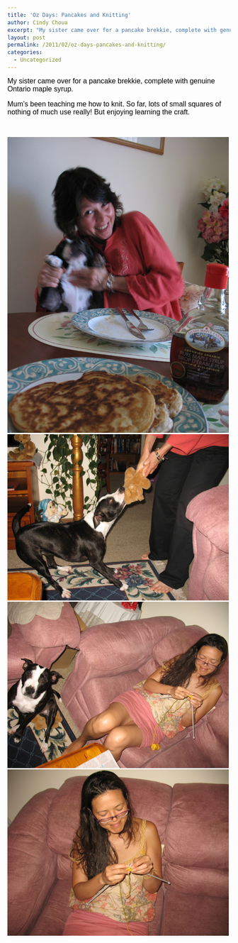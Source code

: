 ```yaml
---
title: 'Oz Days: Pancakes and Knitting'
author: Cindy Choua
excerpt: "My sister came over for a pancake brekkie, complete with genuine Ontario maple syrup.Mum's been teaching me how to knit. So far, lots of small squares of nothing of much use really! But enjoying learning the craft."
layout: post
permalink: /2011/02/oz-days-pancakes-and-knitting/
categories:
  - Uncategorized
---
```

<div style="font-family:arial, helvetica, sans-serif;font-size:12pt;color:#000000;">
  <div>
    My sister came over for a pancake brekkie, complete with genuine Ontario maple syrup.
  </div>
  
  <p />
  
  <div>
    Mum&#8217;s been teaching me how to knit. So far, lots of small squares of nothing of much use really! But enjoying learning the craft.
  </div>
  
  <p />
</div>

&nbsp; 

<div class='p_embed p_image_embed'>
  <a href="/wp-content/uploads/2011/02/img_5230-scaled-1000.jpg"><img alt="Img_5230" height="667" src="/wp-content/uploads/2011/02/img_5230-scaled-1000.jpg?w=225" width="500" /></a><a href="/wp-content/uploads/2011/02/img_5239-scaled-1000.jpg"><img alt="Img_5239" height="375" src="/wp-content/uploads/2011/02/img_5239-scaled-1000.jpg?w=300" width="500" /></a><a href="/wp-content/uploads/2011/02/img_5250-scaled-1000.jpg"><img alt="Img_5250" height="375" src="/wp-content/uploads/2011/02/img_5250-scaled-1000.jpg?w=300" width="500" /></a><a href="/wp-content/uploads/2011/02/img_5251-scaled-1000.jpg"><img alt="Img_5251" height="375" src="/wp-content/uploads/2011/02/img_5251-scaled-1000.jpg?w=300" width="500" /></a>
</div>